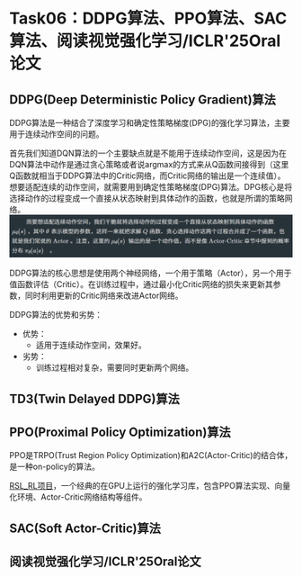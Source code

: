 # Task06：DDPG算法、PPO算法、SAC算法、阅读视觉强化学习/ICLR'25Oral论文


## DDPG(Deep Deterministic Policy Gradient)算法
DDPG算法是一种结合了深度学习和确定性策略梯度(DPG)的强化学习算法，主要用于连续动作空间的问题。

首先我们知道DQN算法的一个主要缺点就是不能用于连续动作空间，这是因为在DQN算法中动作是通过贪心策略或者说argmax的方式来从Q函数间接得到（这里Q函数就相当于DDPG算法中的Critic网络，而Critic网络的输出是一个连续值）。想要适配连续的动作空间，就需要用到确定性策略梯度(DPG)算法。DPG核心是将选择动作的过程变成一个直接从状态映射到具体动作的函数，也就是所谓的策略网络。
![μθ(s)](../../images/task06_11-1.png)

DDPG算法的核心思想是使用两个神经网络，一个用于策略（Actor），另一个用于值函数评估（Critic）。在训练过程中，通过最小化Critic网络的损失来更新其参数，同时利用更新的Critic网络来改进Actor网络。

DDPG算法的优势和劣势：
- 优势：
  - 适用于连续动作空间，效果好。
- 劣势：
  - 训练过程相对复杂，需要同时更新两个网络。




## TD3(Twin Delayed DDPG)算法


## PPO(Proximal Policy Optimization)算法
PPO是TRPO(Trust Region Policy Optimization)和A2C(Actor-Critic)的结合体，是一种on-policy的算法。


[RSL_RL项目](https://github.com/leggedrobotics/rsl_rl)，一个经典的在GPU上运行的强化学习库，包含PPO算法实现、向量化环境、Actor-Critic网络结构等组件。


## SAC(Soft Actor-Critic)算法


## 阅读视觉强化学习/ICLR'25Oral论文

